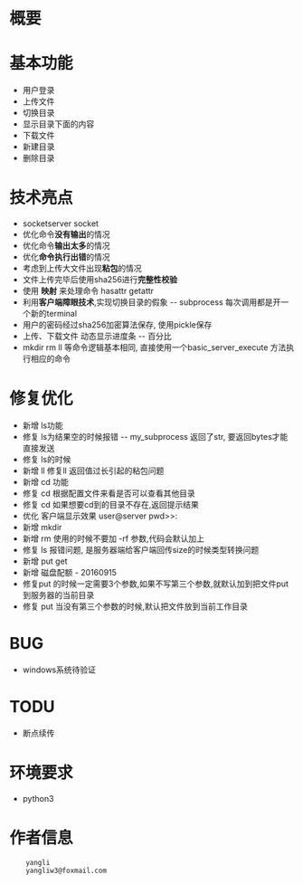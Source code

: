 # 概要

# 基本功能

* 用户登录
* 上传文件
* 切换目录
* 显示目录下面的内容
* 下载文件
* 新建目录
* 删除目录

# 技术亮点

* socketserver socket
* 优化命令**没有输出**的情况
* 优化命令**输出太多**的情况
* 优化**命令执行出错**的情况
* 考虑到上传大文件出现**粘包**的情况
* 文件上传完毕后使用sha256进行**完整性校验**
* 使用 **映射** 来处理命令 hasattr getattr
* 利用**客户端障眼技术**,实现切换目录的假象 -- subprocess 每次调用都是开一个新的terminal
* 用户的密码经过sha256加密算法保存, 使用pickle保存
* 上传、下载文件 动态显示进度条 -- 百分比
* mkdir rm ll 等命令逻辑基本相同, 直接使用一个basic_server_execute 方法执行相应的命令


# 修复优化

* 新增 ls功能
* 修复 ls为结果空的时候报错 -- my_subprocess 返回了str, 要返回bytes才能直接发送
* 修复 ls的时候
* 新增 ll 修复ll 返回值过长引起的粘包问题
* 新增 cd 功能
* 修复 cd 根据配置文件来看是否可以查看其他目录
* 修复 cd 如果想要cd到的目录不存在,返回提示结果
* 优化 客户端显示效果 user@server pwd>>:
* 新增 mkdir
* 新增 rm 使用的时候不要加 -rf 参数,代码会默认加上
* 修复 ls 报错问题, 是服务器端给客户端回传size的时候类型转换问题
* 新增 put get
* 新增 磁盘配额 - 20160915
* 修复put 的时候一定需要3个参数,如果不写第三个参数,就默认加到把文件put到服务器的当前目录
* 修复 put 当没有第三个参数的时候,默认把文件放到当前工作目录

# BUG

* windows系统待验证

# TODU

* 断点续传

# 环境要求

* python3

# 作者信息

        yangli
        yangliw3@foxmail.com
